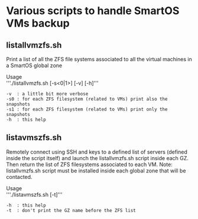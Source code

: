 # Various scripts to handle SmartOS VMs backup


## listallvmzfs.sh

Print a list of all the ZFS file systems associated to all the virtual machines in a SmartOS global zone

Usage \
'''./listallvmzfs.sh [-s<0|1>] [-v] [-h]'''
 
    -v  : a little bit more verbose
    -s0 : for each ZFS filesystem (related to VMs) print also the snapshots
    -s1 : for each ZFS filesystem (related to VMs) print only the snapshots
    -h  : this help

## listavmszfs.sh

Remotely connect using SSH and keys to a defined list of servers (defined inside the script itself) and launch the listallvmzfs.sh script inside each GZ. Then return the list of ZFS filesystems associated to each VM.
Note: listallvmzfs.sh script must be installed inside each global zone that will be contacted.

Usage \
'''./listavmszfs.sh [-t]'''

    -h  : this help
    -t  : don't print the GZ name before the ZFS list
